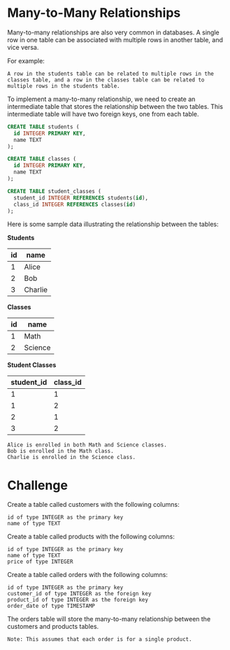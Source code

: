 # Many-to-Many Relationships

Many-to-many relationships are also very common in databases. A single row in one table can be associated with multiple rows in another table, and vice versa.

For example:

    A row in the students table can be related to multiple rows in the classes table, and a row in the classes table can be related to multiple rows in the students table.

To implement a many-to-many relationship, we need to create an intermediate table that stores the relationship between the two tables. This intermediate table will have two foreign keys, one from each table.

```sql
CREATE TABLE students (
  id INTEGER PRIMARY KEY,
  name TEXT
);

CREATE TABLE classes (
  id INTEGER PRIMARY KEY,
  name TEXT
);

CREATE TABLE student_classes (
  student_id INTEGER REFERENCES students(id),
  class_id INTEGER REFERENCES classes(id)
);
```

Here is some sample data illustrating the relationship between the tables:

**Students**

| id | name    |
|----|---------|
| 1  | Alice   |
| 2  | Bob     |
| 3  | Charlie |

**Classes**

| id | name    |
|----|---------|
| 1  | Math    |
| 2  | Science |

**Student Classes**

| student_id | class_id |
|------------|----------|
| 1          | 1        |
| 1          | 2        |
| 2          | 1        |
| 3          | 2        |

    Alice is enrolled in both Math and Science classes.
    Bob is enrolled in the Math class.
    Charlie is enrolled in the Science class.

# Challenge

Create a table called customers with the following columns:

    id of type INTEGER as the primary key
    name of type TEXT

Create a table called products with the following columns:

    id of type INTEGER as the primary key
    name of type TEXT
    price of type INTEGER

Create a table called orders with the following columns:

    id of type INTEGER as the primary key
    customer_id of type INTEGER as the foreign key
    product_id of type INTEGER as the foreign key
    order_date of type TIMESTAMP

The orders table will store the many-to-many relationship between the customers and products tables.

    Note: This assumes that each order is for a single product.
